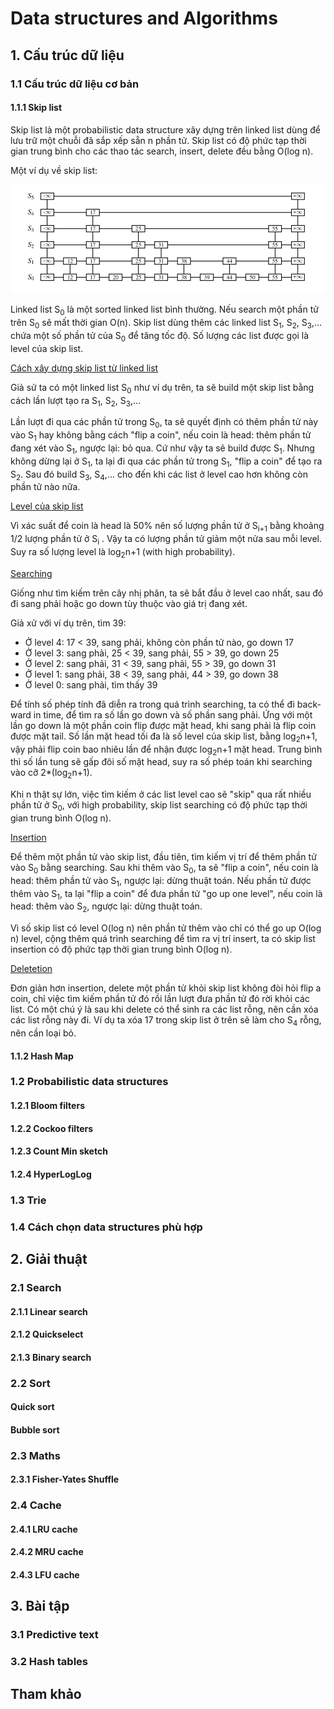 # Data structures and Algorithms

## 1. Cấu trúc dữ liệu

### 1.1 Cấu trúc dữ liệu cơ bản

#### 1.1.1 Skip list

Skip list là một probabilistic data structure xây dựng trên linked list dùng để lưu trữ một chuỗi đã sắp xếp sẵn n phần tử. Skip list có độ phức tạp thời gian trung bình cho các thao tác search, insert, delete đều bằng O(log n).

Một ví dụ về skip list:

![skip-list](../images/data-structures-and-algorithms/skip-list.png)

Linked list S<sub>0</sub> là một sorted linked list bình thường. Nếu search một phần tử trên S<sub>0</sub> sẽ mất thời gian O(n). Skip list dùng thêm các linked list S<sub>1</sub>, S<sub>2</sub>, S<sub>3</sub>,... chứa một số phần tử của S<sub>0</sub> để tăng tốc độ. Số lượng các list được gọi là level của skip list.

<ins>Cách xây dựng skip list từ linked list</ins>

Giả sử ta có một linked list S<sub>0</sub> như ví dụ trên, ta sẽ build một skip list bằng cách lần lượt tạo ra S<sub>1</sub>, S<sub>2</sub>, S<sub>3</sub>,...

Lần lượt đi qua các phần tử trong S<sub>0</sub>, ta sẽ quyết định có thêm phần tử này vào S<sub>1</sub> hay không bằng cách "flip a coin", nếu coin là head: thêm phần tử đang xét vào S<sub>1</sub>, ngược lại: bỏ qua. Cứ như vậy ta sẽ build được S<sub>1</sub>. Nhưng không dừng lại ở S<sub>1</sub>, ta lại đi qua các phần tử trong S<sub>1</sub>, "flip a coin" để tạo ra S<sub>2</sub>. Sau đó build S<sub>3</sub>, S<sub>4</sub>,... cho đến khi các list ở level cao hơn không còn phần tử nào nữa.

<ins>Level của skip list</ins>

Vì xác suất để coin là head là 50% nên số lượng phần tử ở S<sub>i+1</sub> bằng khoảng 1/2 lượng phần tử ở S<sub>i</sub> . Vậy ta có lượng phần tử giảm một nửa sau mỗi level. Suy ra số lượng level là log<sub>2</sub>n+1 (with high probability).

<ins>Searching</ins>

Giống như tìm kiếm trên cây nhị phân, ta sẽ bắt đầu ở level cao nhất, sau đó đi sang phải hoặc go down tùy thuộc vào giá trị đang xét.

Giả xử với ví dụ trên, tìm 39:

- Ở level 4: 17 < 39, sang phải, không còn phần tử nào, go down 17
- Ở level 3: sang phải, 25 < 39, sang phải, 55 > 39, go down 25
- Ở level 2: sang phải, 31 < 39, sang phải, 55 > 39, go down 31
- Ở level 1: sang phải, 38 < 39, sang phải, 44 > 39, go down 38
- Ở level 0: sang phải, tìm thấy 39

Để tính số phép tính đã diễn ra trong quá trình searching, ta có thể đi back-ward in time, để tìm ra số lần go down và số phần sang phải. Ứng với một lần go down là một phần coin flip được mặt head, khi sang phải là flip coin được mặt tail. Số lần mặt head tối đa là số level của skip list, bằng log<sub>2</sub>n+1, vậy phải flip coin bao nhiêu lần để nhận được log<sub>2</sub>n+1 mặt head. Trung bình thì số lần tung sẽ gấp đôi số mặt head, suy ra số phép toán khi searching vào cỡ 2*(log<sub>2</sub>n+1).

Khi n thật sự lớn, việc tìm kiếm ở các list level cao sẽ "skip" qua rất nhiều phần tử ở S<sub>0</sub>, với high probability, skip list searching có độ phức tạp thời gian trung bình O(log n).

<ins>Insertion</ins>

Để thêm một phần tử vào skip list, đầu tiên, tìm kiếm vị trí để thêm phần tử vào S<sub>0</sub> bằng searching. Sau khi thêm vào S<sub>0</sub>, ta sẽ "flip a coin", nếu coin là head: thêm phần tử vào S<sub>1</sub>, ngược lại: dừng thuật toán. Nếu phần tử được thêm vào S<sub>1</sub>, ta lại "flip a coin" để đưa phần tử "go up one level", nếu coin là head: thêm vào S<sub>2</sub>, ngược lại: dừng thuật toán. 

Vì số skip list có level O(log n) nên phần tử thêm vào chỉ có thể go up O(log n) level, cộng thêm quá trình searching để tìm ra vị trí insert, ta có skip list insertion có độ phức tạp thời gian trung bình O(log n).

<ins>Deletetion</ins>

Đơn giản hơn insertion, delete một phần tử khỏi skip list không đòi hỏi flip a coin, chỉ việc tìm kiếm phần tử đó rồi lần lượt đưa phần tử đó rời khỏi các list. Có một chú ý là sau khi delete có thể sinh ra các list rỗng, nên cần xóa các list rỗng này đi. Ví dụ ta xóa 17 trong skip list ở trên sẽ làm cho S<sub>4</sub> rỗng, nên cần loại bỏ.

#### 1.1.2 Hash Map

### 1.2 Probabilistic data structures

#### 1.2.1 Bloom filters

#### 1.2.2 Cockoo filters

#### 1.2.3 Count Min sketch

#### 1.2.4 HyperLogLog

### 1.3 Trie

### 1.4 Cách chọn data structures phù hợp

## 2. Giải thuật

### 2.1 Search

#### 2.1.1 Linear search

#### 2.1.2 Quickselect

#### 2.1.3 Binary search

### 2.2 Sort

#### Quick sort

#### Bubble sort

### 2.3 Maths

#### 2.3.1 Fisher-Yates Shuffle

### 2.4 Cache

#### 2.4.1 LRU cache

#### 2.4.2 MRU cache

#### 2.4.3 LFU cache

## 3. Bài tập

### 3.1 Predictive text

### 3.2 Hash tables

## Tham khảo